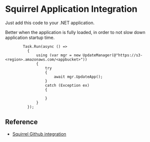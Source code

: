 # Squirrel Application Integration


Just add this code to your .NET application.

Better when the application is fully loaded, in order to not slow down application startup time.


```
        Task.Run(async () =>
          {
              using (var mgr = new UpdateManager(@"https://s3-<region>.amazonaws.com/<appbucket>"))              
              {
                  try
                  {
                      await mgr.UpdateApp();
                  }
                  catch (Exception ex)
                  {

                  }
              }
          });

```
## Reference

- [Squirrel Github integration](https://github.com/Squirrel/Squirrel.Windows/blob/master/docs/getting-started/1-integrating.md)
